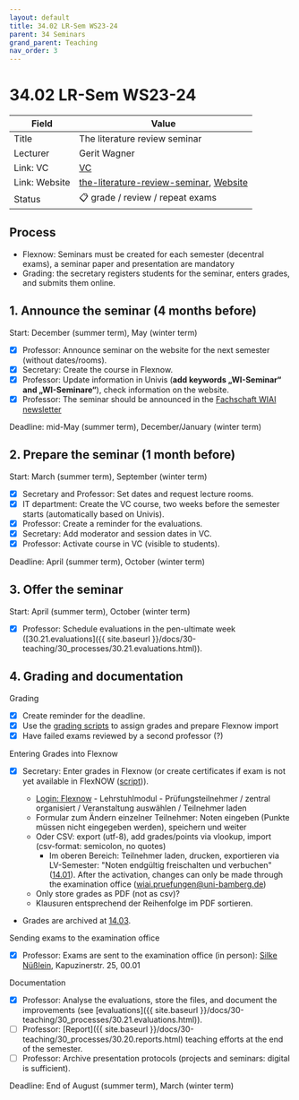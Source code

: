 ```yaml
---
layout: default
title: 34.02 LR-Sem WS23-24
parent: 34 Seminars
grand_parent: Teaching
nav_order: 3
---
```


# 34.02 LR-Sem WS23-24

Field | Value
--- | ---
Title | The literature review seminar
Lecturer | Gerit Wagner
Link: VC | [VC](https://vc.uni-bamberg.de/course/view.php?id=64617)
Link: Website | [the-literature-review-seminar](https://digital-work-lab.github.io/literature-review-seminar/), [Website](https://www.uni-bamberg.de/seminar-dw-sem-m/)
Status | 📋 grade / review / repeat exams

## Process

- Flexnow: Seminars must be created for each semester (decentral exams), a seminar paper and presentation are mandatory
- Grading: the secretary registers students for the seminar, enters grades, and submits them online.

## 1. Announce the seminar (4 months before)
 
Start: December (summer term), May (winter term)

- [x] Professor: Announce seminar on the website for the next semester (without dates/rooms).
- [x] Secretary: Create the course in Flexnow.
- [x] Professor: Update information in Univis (**add keywords „WI-Seminar“ and „WI-Seminare“**), check information on the website.
- [x] Professor: The seminar should be announced in the [Fachschaft WIAI newsletter](https://vc.uni-bamberg.de/course/view.php?id=284)

Deadline: mid-May (summer term), December/January (winter term)

## 2. Prepare the seminar (1 month before)

Start: March (summer term), September (winter term)

- [x] Secretary and Professor: Set dates and request lecture rooms.
- [x] IT department: Create the VC course, two weeks before the semester starts (automatically based on Univis).
- [x] Professor: Create a reminder for the evaluations.
- [x] Secretary: Add moderator and session dates in VC.
- [x] Professor: Activate course in VC (visible to students).

Deadline: April (summer term), October (winter term)

## 3. Offer the seminar

Start: April (summer term), October (winter term)

- [x] Professor: Schedule evaluations in the pen-ultimate week ([30.21.evaluations]({{ site.baseurl }}/docs/30-teaching/30_processes/30.21.evaluations.html)).

## 4. Grading and documentation

Grading

- [x] Create reminder for the deadline.
- [x] Use the [grading scripts](https://github.com/digital-work-lab/handbook/tree/main/src/grading) to assign grades and prepare Flexnow import
- [x] Have failed exams reviewed by a second professor (?)

Entering Grades into Flexnow

- [x] Secretary: Enter grades in Flexnow (or create certificates if exam is not yet available in FlexNOW ([script](https://github.com/digital-work-lab/handbook/tree/main/src/scheine))).

    - [Login: Flexnow](https://fn2web.zuv.uni-bamberg.de/FN2AUTH/FN2AuthServlet?op=Login) - Lehrstuhlmodul - Prüfungsteilnehmer / zentral organisiert / Veranstaltung auswählen / Teilnehmer laden
    - Formular zum Ändern einzelner Teilnehmer: Noten eingeben (Punkte müssen nicht eingegeben werden), speichern und weiter
    - Oder CSV: export (utf-8), add grades/points via vlookup, import (csv-format: semicolon, no quotes)
        - Im oberen Bereich: Teilnehmer laden, drucken, exportieren via LV-Semester:
    "Noten endgültig freischalten und verbuchen" ([14.01](https://nc-2272638881871040784.nextcloud-ionos.com/index.php/apps/files/?dir=/10-lab/14_grades/01_lectures&fileid=71)). After the activation, changes can only be made through the examination office (wiai.pruefungen@uni-bamberg.de)
    - Only store grades as PDF (not as csv)?
    - Klausuren entsprechend der Reihenfolge im PDF sortieren.

- Grades are archived at [14.03](https://nc-2272638881871040784.nextcloud-ionos.com/index.php/apps/files/?dir=/10-lab/14_grades/03_seminars&fileid=72).

Sending exams to the examination office

- [x] Professor: Exams are sent to the examination office (in person): [Silke Nüßlein](https://univis.uni-bamberg.de/prg?search=persons&show=info&department=322130&fullname=Silke+Nue%C3%9Flein), Kapuzinerstr. 25, 00.01

Documentation

- [x] Professor: Analyse the evaluations, store the files, and document the improvements (see [evaluations]({{ site.baseurl }}/docs/30-teaching/30_processes/30.21.evaluations.html)).
- [ ] Professor: [Report]({{ site.baseurl }}/docs/30-teaching/30_processes/30.20.reports.html) teaching efforts at the end of the semester.
- [ ] Professor: Archive presentation protocols (projects and seminars: digital is sufficient).

Deadline: End of August (summer term), March (winter term)
